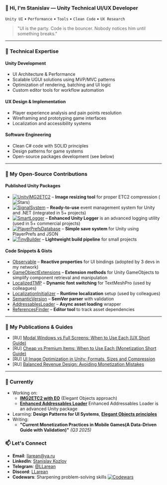 ### 👋 Hi, I'm Stanislav — **Unity Technical UI/UX Developer** 
`Unity UI` • `Performance` • `Tools` • `Clean Code` • `UX Research`

> "UI is the party. Code is the bouncer. Nobody notices him until something breaks."  

---
### 🎯 **Technical Expertise**

#### **Unity Development**
  - UI Architecture & Performance  
  - Scalable UGUI solutions using MVP/MVC patterns  
  - Optimization of rendering, batching and UI logic  
  - Custom editor tools for workflow automation  

#### **UX Design & Implementation**  
  - Player experience analysis and pain points resolution  
  - Wireframing and prototyping game interfaces  
  - Localization and accessibility systems  

#### **Software Engineering**  
  - Clean C# code with SOLID principles  
  - Design patterns for game systems  
  - Open-source packages development (see below)

---
### 🚀 My Open-Source Contributions

####  **Published Unity Packages** 
- [![UnityIMG2ETC2](https://img.shields.io/badge/IMG2ETC2-000000?logo=unity)](https://github.com/LLarean/img2etc2) – **Image resizing tool** for proper ETC2 compression (![Stars](https://img.shields.io/github/stars/LLarean/img2etc2?style=flat))
- [![SignalSystem](https://img.shields.io/badge/SignalSystem-239120?logo=c-sharp)](https://github.com/LLarean/signal-system) – **Ready-to-use** event management system for Unity and .NET (integrated in 5+ projects)
- [![SmartLogger](https://img.shields.io/badge/SmartLogger-000000?logo=unity)](https://github.com/LLarean/unity-smart-logger) – **Enhanced Unity Logger** is an advanced logging utility (used in 5+ commercial projects)
- [![PlayerPrefsDatabase](https://img.shields.io/badge/PlayerPrefsDatabase-000000?logo=unity)](https://github.com/LLarean/unity-playerprefs-database) – **Simple save system** for Unity using PlayerPrefs and JSON
- [![TinyBuilder](https://img.shields.io/badge/TinyBuilder-000000?logo=unity)](https://github.com/LLarean/unity-tiny-builder)  – **Lightweight build pipeline** for small projects

####  **Code Snippets & Gists**
- [Observable](https://gist.github.com/LLarean/617d3f381f87d981766f14456f130df0) – **Reactive properties** for UI bindings (adopted by 3 devs in my network)
- [GameObjectExtensions](https://gist.github.com/LLarean/6f9c13504b76942b107da5e90251cf36) – **Extension methods** for Unity GameObjects to simplify component retrieval and manipulation
- [LocalizedTMP](https://gist.github.com/LLarean/0470e67c14834c3f48aa83d42d1ea411) – **Dynamic font switching** for TextMeshPro (used by colleagues)
- [LocalizationInitializer](https://gist.github.com/LLarean/41fec4b20fcaa7a80f93444d0cc9eecb) – **Runtime localization** setup (used by colleagues)
- [SemanticVersion](https://gist.github.com/LLarean/38b5e663c1f7b3065d5e886914717bba) – **SemVer parser** with validation
- [AddressablesLoader](https://gist.github.com/LLarean/bcb2bde1c636359a1c8c51bd4bbf4b33) – **Async asset loading** wrapper
- [ReferencesFinder](https://gist.github.com/LLarean/a90401328c7b68226f39dce617ed75a3) – **Editor tool** to track asset dependencies

---
### 📝 **My Publications & Guides**  
- [RU] [Modal Windows vs Full Screens: When to Use Each (UX Short Guide)](https://www.linkedin.com/posts/stanislav-kozlov-503b23347_ux-activity-7354406881626398720-_73W?utm_source=share&utm_medium=member_desktop&rcm=ACoAAFbXbRMBX7E3LEtpne7lmQKZvnwBdzR1uy4)  
- [RU] [Cheap vs Premium Items: When to Use Each (Monetization Short Guide)](https://www.linkedin.com/posts/stanislav-kozlov-503b23347_monetization-activity-7355116409481297920-AiCl?utm_source=share&utm_medium=member_desktop&rcm=ACoAAFbXbRMBX7E3LEtpne7lmQKZvnwBdzR1uy4)
- [RU] [UI Image Optimization in Unity: Formats, Sizes and Compression](https://www.linkedin.com/posts/stanislav-kozlov-503b23347_ui-optimization-unity3d-activity-7356325117045403648-O_QR?utm_source=share&utm_medium=member_desktop&rcm=ACoAAFbXbRMBX7E3LEtpne7lmQKZvnwBdzR1uy4)
- [RU] [Balanced Revenue Design: Avoiding Monetization Mistakes](https://www.linkedin.com/posts/stanislav-kozlov-503b23347_monetization-gamedev-mobilegames-activity-7358112379575910401-2UHd?utm_source=share&utm_medium=member_desktop&rcm=ACoAAFbXbRMBX7E3LEtpne7lmQKZvnwBdzR1uy4)

---
### **📌 Currently**  
- Working on: 
	- **[IMG2ETC2 with EO](https://github.com/LLarean/img2etc2-eo)** (Elegant Objects approach)
 	- **[Enhanced Addressables Loader](https://github.com/LLarean/enhanced-addressables-loader)** Enhanced Addressables Loader is an advanced Unity package	
- Learning: **Design Patterns for UI Systems**, **[Elegant Objects principles](https://www.elegantobjects.org/)**  
- Writing: 
	- **"Current Monetization Practices in Mobile Games(A Data-Driven Guide with Validation)"** *(Q3 2025)*

### 📫 **Let's Connect**  
- **Email**: [llarean@ya.ru](mailto:llarean@ya.ru) 
- **LinkedIn**: [Stanislav Kozlov](https://www.linkedin.com/in/stanislav-kozlov-503b23347/)
- **Telegram**: [@LLarean](https://t.me/llarean) 
- **Discord**: [LLarean](https://discord.com/users/250411256639389708) 
- **Codewars**: Sharpening problem-solving skills [![Codewars](https://www.codewars.com/users/LLarean/badges/micro)](https://www.codewars.com/users/LLarean)  

